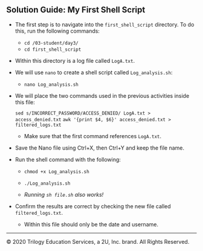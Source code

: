 ## Solution Guide: My First Shell Script

- The first step is to navigate into the `first_shell_script` directory. To do this, run the following commands:
 
  - `cd /03-student/day3/`
  - `cd first_shell_script`
       
- Within this directory is a log file called `LogA.txt`.  

- We will use `nano` to create a shell script called `Log_analysis.sh`:

  - `nano Log_analysis.sh`
        
- We will place the two commands used in the previous activities inside this file:

    `sed s/INCORRECT_PASSWORD/ACCESS_DENIED/ LogA.txt > access_denied.txt`
    `awk '{print $4, $6}' access_denied.txt > filtered_logs.txt`

    - Make sure that the first command references `LogA.txt`. 

- Save the Nano file using Ctrl+X, then Ctrl+Y and keep the file name.

- Run the shell command with the following:

  - `chmod +x Log_analysis.sh`

  - `./Log_analysis.sh`

  - *Running `sh file.sh` also works!* 

- Confirm the results are correct by checking the new file called `filtered_logs.txt`.

  - Within this file should only be the date and username.

---

© 2020 Trilogy Education Services, a 2U, Inc. brand. All Rights Reserved.

